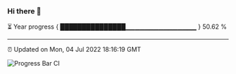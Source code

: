 ### Hi there 👋

⏳ Year progress { ███████████████▁▁▁▁▁▁▁▁▁▁▁▁▁▁▁ } 50.62 %

---

⏰ Updated on Mon, 04 Jul 2022 18:16:19 GMT

![Progress Bar CI](https://github.com/liununu/liununu/workflows/Progress%20Bar%20CI/badge.svg)
